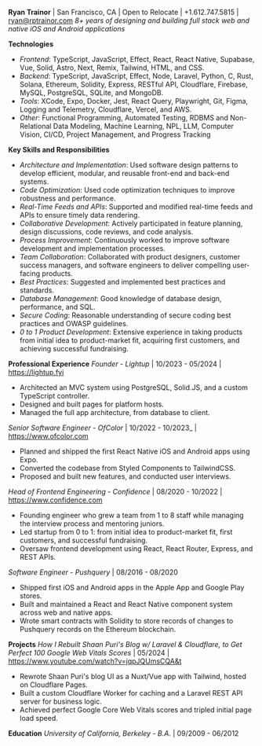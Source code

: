 **Ryan Trainor** | San Francisco, CA | Open to Relocate | +1.612.747.5815 | ryan@rptrainor.com
_8+ years of designing and building full stack web and native iOS and Android applications_

**Technologies**

- _Frontend_: TypeScript, JavaScript, Effect, React, React Native, Supabase, Vue, Solid, Astro, Next, Remix, Tailwind, HTML, and CSS.
- _Backend_: TypeScript, JavaScript, Effect, Node, Laravel, Python, C, Rust, Solana, Ethereum, Solidity, Express, RESTful API, Cloudflare, Firebase, MySQL, PostgreSQL, SQLite, and MongoDB.
- _Tools_: XCode, Expo, Docker, Jest, React Query, Playwright, Git, Figma, Logging and Telemetry, Cloudflare, Vercel, and AWS.
- _Other_: Functional Programming, Automated Testing, RDBMS and Non-Relational Data Modeling, Machine Learning, NPL, LLM, Computer Vision, CI/CD, Project Management, and Progress Tracking

**Key Skills and Responsibilities**

- _Architecture and Implementation_: Used software design patterns to develop efficient, modular, and reusable front-end and back-end systems.
- _Code Optimization_: Used code optimization techniques to improve robustness and performance.
- _Real-Time Feeds and APIs_: Supported and modified real-time feeds and APIs to ensure timely data rendering.
- _Collaborative Development_: Actively participated in feature planning, design discussions, code reviews, and code analysis.
- _Process Improvement_: Continuously worked to improve software development and implementation processes.
- _Team Collaboration_: Collaborated with product designers, customer success managers, and software engineers to deliver compelling user-facing products.
- _Best Practices_: Suggested and implemented best practices and standards.
- _Database Management_: Good knowledge of database design, performance, and SQL.
- _Secure Coding_: Reasonable understanding of secure coding best practices and OWASP guidelines.
- _0 to 1 Product Development_: Extensive experience in taking products from initial idea to product-market fit, acquiring first customers, and achieving successful fundraising.

**Professional Experience**
_Founder - Lightup_ | 10/2023 - 05/2024 | https://lightup.fyi

- Architected an MVC system using PostgreSQL, Solid.JS, and a custom TypeScript controller.
- Designed and built pages for platform hosts.
- Managed the full app architecture, from database to client.

_Senior Software Engineer - OfColor_ | 10/2022 - 10/2023\_ | https://www.ofcolor.com

- Planned and shipped the first React Native iOS and Android apps using Expo.
- Converted the codebase from Styled Components to TailwindCSS.
- Proposed and built new features, and conducted user interviews.

_Head of Frontend Engineering - Confidence_ | 08/2020 - 10/2022 | https://www.confidence.com

- Founding engineer who grew a team from 1 to 8 staff while managing the interview process and mentoring juniors.
- Led startup from 0 to 1: from initial idea to product-market fit, first customers, and successful fundraising.
- Oversaw frontend development using React, React Router, Express, and REST APIs.

_Software Engineer - Pushquery_ | 08/2016 - 08/2020

- Shipped first iOS and Android apps in the Apple App and Google Play stores.
- Built and maintained a React and React Native component system across web and native apps.
- Wrote smart contracts with Solidity to store records of changes to Pushquery records on the Ethereum blockchain.

**Projects**
_How I Rebuilt Shaan Puri's Blog w/ Laravel & Cloudflare, to Get Perfect 100 Google Web Vitals Scores_ | 05/2024 | https://www.youtube.com/watch?v=jqpJQUmsCQA&t

- Rewrote Shaan Puri's blog UI as a Nuxt/Vue app with Tailwind, hosted on Cloudflare Pages.
- Built a custom Cloudflare Worker for caching and a Laravel REST API server for business logic.
- Achieved perfect Google Core Web Vitals scores and tripled initial page load speed.

**Education**
_University of California, Berkeley - B.A._ | 09/2009 - 06/2012
